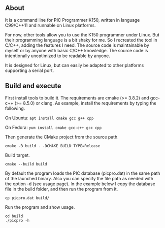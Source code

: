 ## About

It is a command line for PIC Programmer K150, written in language C99/C++11 and runnable on Linux platforms.

For now, other tools allow you to use the K150 programmer under Linux. But their programming language is a bit shaky for me.
So I recreated the tool in C/C++, adding the features I need.
The source code is maintainable by myself or by anyone with basic C/C++ knowledge.
The source code is intentionally unoptimized to be readable by anyone.

It is designed for Linux, but can easily be adapted to other platforms supporting a serial port.

## Build and execute

First install tools to build it. The requirements are cmake (>= 3.8.2) and gcc-c++ (>= 8.5.0) or clang.
As example, install the requirements by typing the following.

On Ubuntu:
`apt install cmake gcc g++ cpp`

On Fedora:
`yum install cmake gcc-c++ gcc cpp`

Then generate the CMake project from the source path.
```
cmake -B build . -DCMAKE_BUILD_TYPE=Release
```
Build target.
```
cmake --build build
```
By default the program loads the PIC database (picpro.dat) in the same path of the launched binary.
Also you can specify the file path as needed with the option -d (see usage page). In the example below
I copy the database file in the build folder, and then run the program from it.
```
cp picpro.dat build/
```
Run the program and show usage.
```
cd build
./picpro -h
```

